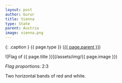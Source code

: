 ```yaml
---
layout: post
author: Gurur
title: Vienna
type: State
parent: Austria
image: vienna.png
---
```

{: .caption }
{{ page.type }} ([{{ page.parent }}](/2019/03/13/austria.html))

![Flag of {{ page.title }}](/assets/img/{{ page.image }})

*Flag proportions*: 2:3

Two horizontal bands of red and white.
